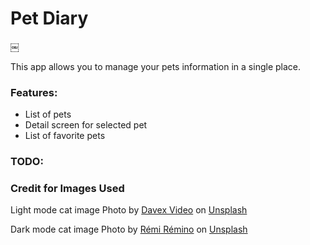 # Pet Diary
￼


This app allows you to manage your pets information in a single place.

### Features:
- List of pets
- Detail screen for selected pet
- List of favorite pets  

### TODO:
 



### Credit for Images Used

Light mode cat image
Photo by <a href="https://unsplash.com/@davexvideo?utm_source=unsplash&utm_medium=referral&utm_content=creditCopyText">Davex Video</a> on <a href="https://unsplash.com/s/photos/tabby-cat?utm_source=unsplash&utm_medium=referral&utm_content=creditCopyText">Unsplash</a>
  

Dark mode cat image
Photo by <a href="https://unsplash.com/@remino?utm_source=unsplash&utm_medium=referral&utm_content=creditCopyText">Rémi Rémino</a> on <a href="https://unsplash.com/s/photos/white-cat?utm_source=unsplash&utm_medium=referral&utm_content=creditCopyText">Unsplash</a>
  
  
